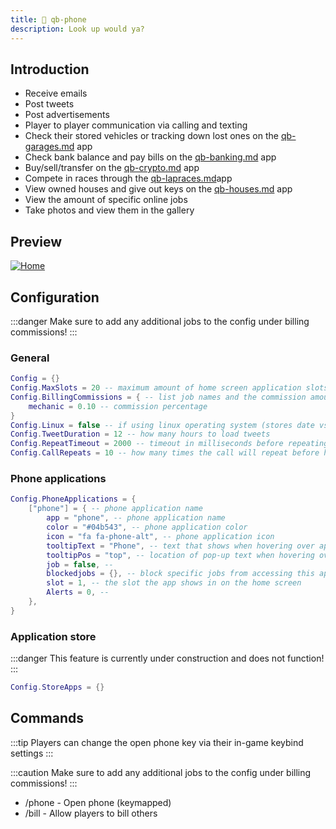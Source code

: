 ```yaml
---
title: 📱 qb-phone
description: Look up would ya?
---
```


## Introduction

* Receive emails
* Post tweets
* Post advertisements
* Player to player communication via calling and texting
* Check their stored vehicles or tracking down lost ones on the [qb-garages.md](qb-garages.md "mention") app
* Check bank balance and pay bills on the [qb-banking.md](qb-banking.md "mention") app
* Buy/sell/transfer on the [qb-crypto.md](qb-crypto.md "mention") app
* Compete in races through the [qb-lapraces.md](qb-lapraces.md "mention")app
* View owned houses and give out keys on the [qb-houses.md](qb-houses.md "mention") app
* View the amount of specific online jobs
* Take photos and view them in the gallery

## Preview

[![Home](https://camo.githubusercontent.com/8b65eceaf69fb17c2806865c824813a0d6d727482dafdf8ebd8de8b37d2fc003/68747470733a2f2f63646e2e646973636f72646170702e636f6d2f6174746163686d656e74732f3932313637353234353336303932323632352f3932313637353433393738333637333839372f686f6d652e6a7067)](https://camo.githubusercontent.com/8b65eceaf69fb17c2806865c824813a0d6d727482dafdf8ebd8de8b37d2fc003/68747470733a2f2f63646e2e646973636f72646170702e636f6d2f6174746163686d656e74732f3932313637353234353336303932323632352f3932313637353433393738333637333839372f686f6d652e6a7067)              &#x20;

## Configuration

:::danger
Make sure to add any additional jobs to the config under billing commissions!
:::

### General

```lua
Config = {}
Config.MaxSlots = 20 -- maximum amount of home screen application slots
Config.BillingCommissions = { -- list job names and the commission amount they get
    mechanic = 0.10 -- commission percentage
}
Config.Linux = false -- if using linux operating system (stores date vs time)
Config.TweetDuration = 12 -- how many hours to load tweets
Config.RepeatTimeout = 2000 -- timeout in milliseconds before repeating call
Config.CallRepeats = 10 -- how many times the call will repeat before hanging up
```

### Phone applications

```lua
Config.PhoneApplications = {
    ["phone"] = { -- phone application name
        app = "phone", -- phone application name
        color = "#04b543", -- phone application color
        icon = "fa fa-phone-alt", -- phone application icon
        tooltipText = "Phone", -- text that shows when hovering over application
        tooltipPos = "top", -- location of pop-up text when hovering over app
        job = false, -- 
        blockedjobs = {}, -- block specific jobs from accessing this app
        slot = 1, -- the slot the app shows in on the home screen
        Alerts = 0, -- 
    },
}
```

### Application store

:::danger
This feature is currently under construction and does not function!
:::

```lua
Config.StoreApps = {}
```

## Commands

:::tip
Players can change the open phone key via their in-game keybind settings
:::

:::caution
Make sure to add any additional jobs to the config under billing commissions!
:::

* /phone - Open phone (keymapped)
* /bill - Allow players to bill others
